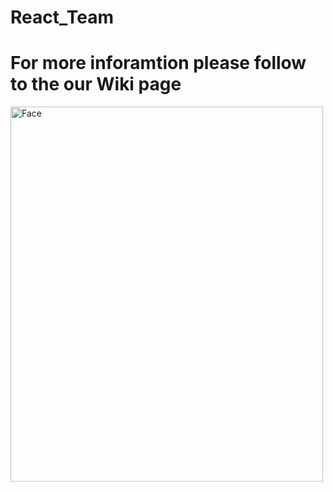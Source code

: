 # React_Team
<h1>For more inforamtion please follow to the our Wiki page</h1>
<img src="https://c.tenor.com/MMZ91nXAGU8AAAAC/ja.gif" alt="Face" width="500" height="600">
